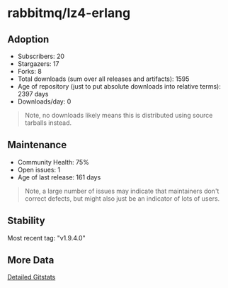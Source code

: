 # rabbitmq/lz4-erlang

## Adoption

- Subscribers: 20
- Stargazers: 17
- Forks: 8
- Total downloads (sum over all releases and artifacts): 1595
- Age of repository (just to put absolute downloads into relative terms): 2397 days
- Downloads/day: 0

> Note, no downloads likely means this is distributed using source tarballs instead.

## Maintenance

- Community Health: 75%
- Open issues: 1
- Age of last release: 161 days

> Note, a large number of issues may indicate that maintainers don't correct defects, but might also
> just be an indicator of lots of users.

## Stability

Most recent tag: "v1.9.4.0"

## More Data

[Detailed Gitstats](/bazel-catalog/gitstats/rabbitmq/lz4-erlang)

